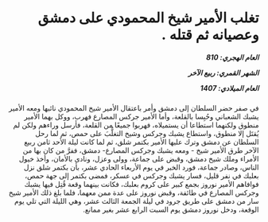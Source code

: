 <h1 dir="rtl">تغلب الأمير شيخ المحمودي على دمشق وعصيانه ثم قتله .</h1>

<h5 dir="rtl">العام الهجري:  810

الشهر القمري: ربيع الآخر

العام الميلادي: 1407</h5>

<p dir="rtl">في صفر حضر السلطان إلى دمشق وأمر باعتقال الأمير شيخ المحمودي نائبها ومعه الأمير يشبك الشعباني وحُبِسا بالقلعة، وأما الأمير جركس المصارع فهرب، ووكل بهما الأمير منطوق ولكنهما استطاعا أن يستميلاه، فهربوا جميعًا من القلعة، فأرسل وراءهم ولكن لم يُقتَل إلا منطوق، واستطاع يشبك وجركس وشيخ التغلُّبَ على حمص، ثم لما رحل السلطان عن دمشق وترك عليها الأمير بكتمر شلق، ثم لما كانت ليلة الأحد ثامن ربيع الآخر طرق الأمير شيخ - ومعه يشبك وجركس المصارع- دمشق، ففرَّ من كان بها من الأمراء وملك شيخ دمشق، وقبض على جماعة، وولى وعزل، ونادى بالأمان، وأخذ خيول الناس، وصادر جماعة، فورد الخبر في يوم الأربعاء الحادي عشر، بأن بكتمر شلق نزل بعلبك في نفر قليل، فسار يشبك وجركس في عسكر، فمضى بكتمر إلى جهة حمص، فوافاهم الأمير نوروز بجمع كبير على كروم بعلبك، فكانت بينهما وقعة قُتِل فيها يشبك وجركس المصارع في طائفة، وقبض نوروز على عدة ممن معهما، فلما بلغ ذلك الأمير شيخ سار من دمشق على طريق جرود في ليلة الجمعة الثالث عشر، وهي الليلة التي تلي يوم الوقعة، ودخل نوروز دمشق يوم السبت الرابع عشر بغير ممانع.</p></br>
